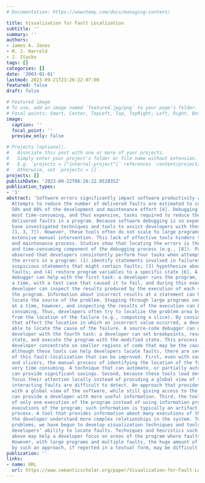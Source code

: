 ```yaml
---
# Documentation: https://wowchemy.com/docs/managing-content/

title: Visualization for Fault Localization
subtitle: ''
summary: ''
authors:
- James A. Jones
- M. J. Harrold
- J. Stasko
tags: []
categories: []
date: '2003-01-01'
lastmod: 2023-09-21T23:26:22-07:00
featured: false
draft: false

# Featured image
# To use, add an image named `featured.jpg/png` to your page's folder.
# Focal points: Smart, Center, TopLeft, Top, TopRight, Left, Right, BottomLeft, Bottom, BottomRight.
image:
  caption: ''
  focal_point: ''
  preview_only: false

# Projects (optional).
#   Associate this post with one or more of your projects.
#   Simply enter your project's folder or file name without extension.
#   E.g. `projects = ["internal-project"]` references `content/project/deep-learning/index.md`.
#   Otherwise, set `projects = []`.
projects: []
publishDate: '2023-09-22T06:26:22.852035Z'
publication_types:
- '1'
abstract: 'Software errors significantly impact software productivity and quality.
  Attempts to reduce the number of delivered faults are estimated to consume between
  50% and 80% of the development and maintenance effort [4]. Debugging is one of the
  most time-consuming, and thus expensive, tasks required to reduce the number of
  delivered faults in a program. Because software debugging is so expensive, researchers
  have investigated techniques and tools to assist developers with these tasks (e.g.,
  [1, 3, 7]). However, these tools often do not scale to large programs or they require
  extensive manual intervention. This lack of effective tools hinders the development
  and maintenance process. Studies show that locating the errors is the most difficult
  and time-consuming component of the debugging process (e.g., [8]). Pan and Spafford
  observed that developers consistently perform four tasks when attempting to locate
  the errors in a program: (1) identify statements involved in failures; (2) select
  suspicious statements that might contain faults; (3) hypothesize about suspicious
  faults; and (4) restore program variables to a specific state [6]. A source-code
  debugger can help with the first task: a developer runs the program, one line at
  a time, with a test case that caused it to fail, and during this execution, the
  developer can inspect the results produced by the execution of each statement in
  the program. Information about incorrect results at a statement can help a developer
  locate the source of the problem. Stepping through large programs one statement
  at a time, however, and inspecting the results of the execution can be very time
  consuming. Thus, developers often try to localize the problem area by working backwards
  from the location of the failure (e.g., computing a slice). By considering all statements
  that affect the location in which an incorrect value occurred, a developer may be
  able to locate the cause of the failure. A source-code debugger can also help a
  developer with the fourth task: a developer can set breakpoints, reset the program
  state, and execute the program with the modified state. This process may help a
  developer concentrate on smaller regions of code that may be the cause of the failure.
  Although these tools can help developers locate faults, there are several aspects
  of this fault-localization that can be improved. First, even with source-code debuggers
  and slicers, the manual process of identifying the location of the faults can be
  very time consuming. A technique that can automate, or partially automate, the process
  can provide significant savings. Second, because these tools lead developers to
  focus their attention locally instead of providing a global view of the software,
  interacting faults are difficult to detect. An approach that provides the developer
  with a global view of the software, while still giving access to the local view,
  can provide a developer with more useful information. Third, the tools use results
  of only one execution of the program instead of using information provided by many
  executions of the program; such information is typically an artifact of the testing
  process. A tool that provides information about many executions of the program lets
  the developer understand more complex relationships in the system. To address these
  problems, we have begun to develop visualization techniques and tools that can improve
  developers’ ability to locate faults. Techniques and heuristics such as those described
  above may help a developer focus on areas of the program where faults may occur.
  However, with large programs and multiple faults, the huge amount of data produced
  by such an approach, if reported in a textual form, may be difficult'
publication: ''
links:
- name: URL
  url: https://www.semanticscholar.org/paper/Visualization-for-Fault-Localization-Jones-Harrold/a512b04457cd02779508b60662fd5c632abab78d
---
```

